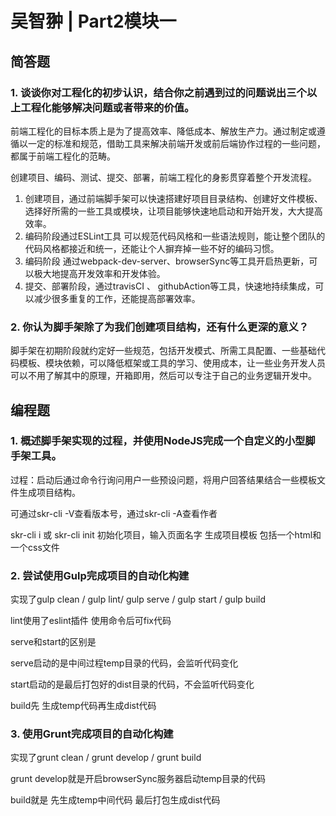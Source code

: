 # 吴智翀 | Part2模块一

## 简答题

### 1. 谈谈你对工程化的初步认识，结合你之前遇到过的问题说出三个以上工程化能够解决问题或者带来的价值。



前端工程化的目标本质上是为了提高效率、降低成本、解放生产力。通过制定或遵循以一定的标准和规范，借助工具来解决前端开发或前后端协作过程的一些问题，都属于前端工程化的范畴。

创建项目、编码、测试、提交、部署，前端工程化的身影贯穿着整个开发流程。



1. 创建项目，通过前端脚手架可以快速搭建好项目目录结构、创建好文件模板、选择好所需的一些工具或模块，让项目能够快速地启动和开始开发，大大提高效率。
2. 编码阶段通过ESLint工具 可以规范代码风格和一些语法规则，能让整个团队的代码风格都接近和统一，还能让个人摒弃掉一些不好的编码习惯。
3. 编码阶段 通过webpack-dev-server、browserSync等工具开启热更新，可以极大地提高开发效率和开发体验。
4. 提交、部署阶段，通过travisCI 、 githubAction等工具，快速地持续集成，可以减少很多重复的工作，还能提高部署效率。



### 2. 你认为脚手架除了为我们创建项目结构，还有什么更深的意义？

脚手架在初期阶段就约定好一些规范，包括开发模式、所需工具配置、一些基础代码模板、模块依赖，可以降低框架或工具的学习、使用成本，让一些业务开发人员可以不用了解其中的原理，开箱即用，然后可以专注于自己的业务逻辑开发中。



## 编程题

### 1. 概述脚手架实现的过程，并使用NodeJS完成一个自定义的小型脚手架工具。

过程：启动后通过命令行询问用户一些预设问题，将用户回答结果结合一些模板文件生成项目结构。



可通过skr-cli -V查看版本号，通过skr-cli -A查看作者

skr-cli i 或 skr-cli init 初始化项目，输入页面名字 生成项目模板 包括一个html和一个css文件





### 2. 尝试使用Gulp完成项目的自动化构建

实现了gulp clean / gulp lint/ gulp serve / gulp start / gulp build

lint使用了eslint插件 使用命令后可fix代码

serve和start的区别是

serve启动的是中间过程temp目录的代码，会监听代码变化

start启动的是最后打包好的dist目录的代码，不会监听代码变化

build先 生成temp代码再生成dist代码



### 3. 使用Grunt完成项目的自动化构建

实现了grunt clean / grunt develop / grunt build

grunt develop就是开启browserSync服务器启动temp目录的代码

build就是 先生成temp中间代码 最后打包生成dist代码


